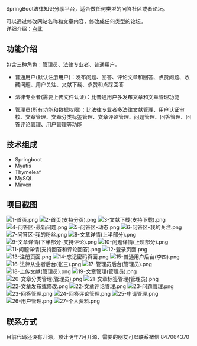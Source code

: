 SpringBoot法律知识分享平台，适合做任何类型的问答社区或者论坛。 <br/>

可以通过修改网站名称和文章内容，修改成任何类型的论坛。<br/>
详细介绍：[点此](https://liuyanzhao.com/shop/1329450187202105345.html)


## 功能介绍
包含三种角色：管理员、法律专业者、普通用户。<br/>

- 普通用户(默认注册用户)：发布问题、回答、评论文章和回答、点赞问题、收藏问题、用户关注、文献下载、点赞和点踩回答 

- 法律专业者(需要上传文件认证)：比普通用户多发布文章和文章管理功能

- 管理员(所有功能和数据权限)：比法律专业者多法律文献管理、用户认证审核、文章管理、文章分类标签管理、文章评论管理、问题管理、回答管理、回答评论管理、用户管理等功能

## 技术组成
- Springboot
- Myatis
- Thymeleaf
- MySQL
- Maven

## 项目截图
![1-首页.png](img/1-首页.png)
![2-首页(支持分页).png](img/2-首页(支持分页).png)
![3-文献下载(支持下载).png](img/3-文献下载(支持下载).png)
![4-问答区-最新问题.png](img/4-问答区-最新问题.png)
![5-问答区-动态.png](img/5-问答区-动态.png)
![6-问答区-我的关注.png](img/6-问答区-我的关注.png)
![7-问答区-我的粉丝.png](img/7-问答区-我的粉丝.png)
![8-文章详情(上半部分).png](img/8-文章详情(上半部分).png)
![9-文章详情(下半部分-支持评论).png](img/9-文章详情(下半部分-支持评论).png)
![10-问题详情(上班部分).png](img/10-问题详情(上班部分).png)
![11-问题详情(支持回答和评论回答).png](img/11-问题详情(支持回答和评论回答).png)
![12-登录页面.png](img/12-登录页面.png)
![13-注册页面.png](img/13-注册页面.png)
![14-忘记密码页面.png](img/14-忘记密码页面.png)
![15-普通用户后台(李四).png](img/15-普通用户后台(李四).png)
![16-法律从业者后台(张三).png](img/16-法律从业者后台(张三).png)
![17-管理员后台(管理员).png](img/17-管理员后台(管理员).png)
![18-上传文献(管理员).png](img/18-上传文献(管理员).png)
![19-文章管理(管理员).png](img/19-文章管理(管理员).png)
![20-文章分类管理(管理员).png](img/20-文章分类管理(管理员).png)
![21-文章标签管理(管理员).png](img/21-文章标签管理(管理员).png)
![22-文章发布或修改.png](img/22-文章发布或修改.png)
![22-文章评论管理.png](img/22-文章评论管理.png)
![23-问题管理.png](img/23-问题管理.png)
![23-回答管理.png](img/23-回答管理.png)
![24-回答评论管理.png](img/24-回答评论管理.png)
![25-申请管理.png](img/25-申请管理.png)
![26-用户管理.png](img/26-用户管理.png)
![27-个人资料.png](img/27-个人资料.png)

## 联系方式
目前代码还没有开源，预计明年7月开源，需要的朋友可以联系微信 847064370